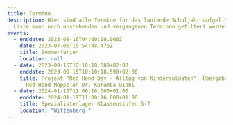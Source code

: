 ```yaml
---
title: Termine
description: Hier sind alle Termine für das laufende Schuljahr aufgelistet. Die
  Liste kann nach anstehenden und vergangenen Terminen gefiltert werden.
events:
  - enddate: 2023-08-16T04:00:00.000Z
    date: 2023-07-06T15:54:48.476Z
    title: Sommerferien
    location: null
  - date: 2023-09-15T10:10:18.589+02:00
    enddate: 2023-09-15T10:10:18.590+02:00
    title: Projekt "Red Hand Day - Alltag von Kindersoldaten"; Übergabe der
      Red-Hand-Mappe an Dr. Karamba Diabi
  - date: 2024-01-15T11:00:16.000+01:00
    enddate: 2024-01-19T11:00:16.000+01:00
    title: Spezialistenlager Klassenstufen 5-7
    location: "Wittenberg "
---
```

